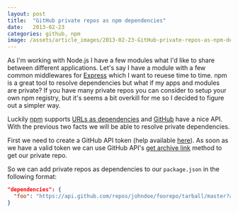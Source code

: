 ```yaml
---
layout: post
title:  "GitHub private repos as npm dependencies"
date:   2013-02-23
categories: github, npm
image: /assets/article_images/2013-02-23-GitHub-private-repos-as-npm-dependencies/octocat.jpg
---
```


As I'm working with Node.js I have a few modules what I'd like to share between different applications. Let's say I have a module with a few common middlewares for [Express](http://expressjs.com) which I want to reuese time to time. npm is a great tool to resolve dependencies but what if my apps and modules are private?
If you have many private repos you can consider to setup your own npm registry,
but it's seems a bit overkill for me so I decided to figure out a simpler way.

Luckily [npm](https://npmjs.org) supports [URLs as dependencies](https://npmjs.org/doc/json.html) and [GitHub](https://github.com) have a nice API. With the previous two facts we will be able to resolve private dependencies.

First we need to create a GitHub API token (help available [here](https://help.github.com/articles/creating-an-oauth-token-for-command-line-use)). As soon as we have a valid token we can use GitHub API's [get archive link](http://developer.github.com/v3/repos/contents/#get-archive-link) method to get our private repo.

So we can add private repos as dependencies to our `package.json` in the following format:

```json
"dependencies": {
  "foo": "https://api.github.com/repos/johndoe/foorepo/tarball/master?access_token=xyz"
}
```
